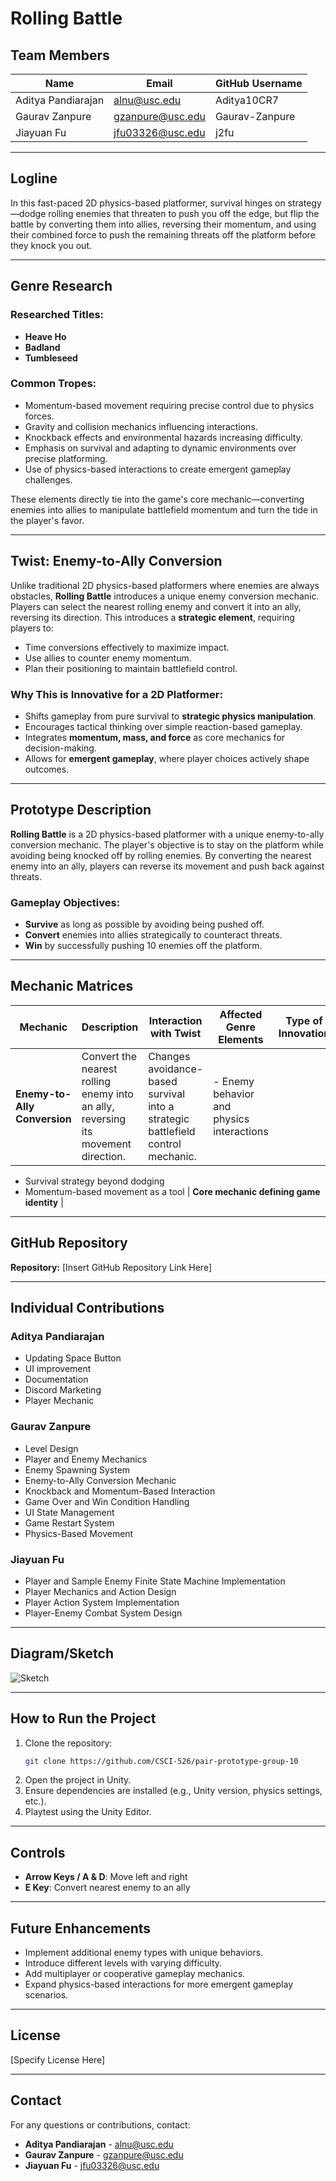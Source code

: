 # Rolling Battle

## Team Members

| Name             | Email             | GitHub Username   |
|-----------------|------------------|------------------|
| Aditya Pandiarajan | alnu@usc.edu      | Aditya10CR7       |
| Gaurav Zanpure   | gzanpure@usc.edu   | Gaurav-Zanpure    |
| Jiayuan Fu       | jfu03326@usc.edu   | j2fu              |

---

## Logline

In this fast-paced 2D physics-based platformer, survival hinges on strategy—dodge rolling enemies that threaten to push you off the edge, but flip the battle by converting them into allies, reversing their momentum, and using their combined force to push the remaining threats off the platform before they knock you out.

---

## Genre Research

### Researched Titles:
- **Heave Ho**
- **Badland**
- **Tumbleseed**

### Common Tropes:
- Momentum-based movement requiring precise control due to physics forces.
- Gravity and collision mechanics influencing interactions.
- Knockback effects and environmental hazards increasing difficulty.
- Emphasis on survival and adapting to dynamic environments over precise platforming.
- Use of physics-based interactions to create emergent gameplay challenges.

These elements directly tie into the game's core mechanic—converting enemies into allies to manipulate battlefield momentum and turn the tide in the player's favor.

---

## Twist: Enemy-to-Ally Conversion

Unlike traditional 2D physics-based platformers where enemies are always obstacles, **Rolling Battle** introduces a unique enemy conversion mechanic. Players can select the nearest rolling enemy and convert it into an ally, reversing its direction. This introduces a **strategic element**, requiring players to:
- Time conversions effectively to maximize impact.
- Use allies to counter enemy momentum.
- Plan their positioning to maintain battlefield control.

### Why This is Innovative for a 2D Platformer:
- Shifts gameplay from pure survival to **strategic physics manipulation**.
- Encourages tactical thinking over simple reaction-based gameplay.
- Integrates **momentum, mass, and force** as core mechanics for decision-making.
- Allows for **emergent gameplay**, where player choices actively shape outcomes.

---

## Prototype Description

**Rolling Battle** is a 2D physics-based platformer with a unique enemy-to-ally conversion mechanic. The player's objective is to stay on the platform while avoiding being knocked off by rolling enemies. By converting the nearest enemy into an ally, players can reverse its movement and push back against threats.

### Gameplay Objectives:
- **Survive** as long as possible by avoiding being pushed off.
- **Convert** enemies into allies strategically to counteract threats.
- **Win** by successfully pushing 10 enemies off the platform.

---

## Mechanic Matrices

| Mechanic | Description | Interaction with Twist | Affected Genre Elements | Type of Innovation |
|----------|-------------|------------------------|------------------------|------------------|
| **Enemy-to-Ally Conversion** | Convert the nearest rolling enemy into an ally, reversing its movement direction. | Changes avoidance-based survival into a strategic battlefield control mechanic. | - Enemy behavior and physics interactions  
- Survival strategy beyond dodging  
- Momentum-based movement as a tool | **Core mechanic defining game identity** |

---

## GitHub Repository

**Repository:** [Insert GitHub Repository Link Here]

---

## Individual Contributions

### **Aditya Pandiarajan**
- Updating Space Button
- UI improvement
- Documentation
- Discord Marketing
- Player Mechanic

### **Gaurav Zanpure**
- Level Design
- Player and Enemy Mechanics
- Enemy Spawning System
- Enemy-to-Ally Conversion Mechanic
- Knockback and Momentum-Based Interaction
- Game Over and Win Condition Handling
- UI State Management
- Game Restart System
- Physics-Based Movement

### **Jiayuan Fu**
- Player and Sample Enemy Finite State Machine Implementation
- Player Mechanics and Action Design
- Player Action System Implementation
- Player-Enemy Combat System Design

---

## Diagram/Sketch

![Sketch](Sketch.jpeg)

---

## How to Run the Project

1. Clone the repository:
   ```sh
   git clone https://github.com/CSCI-526/pair-prototype-group-10
   ```
2. Open the project in Unity.
3. Ensure dependencies are installed (e.g., Unity version, physics settings, etc.).
4. Playtest using the Unity Editor.

---

## Controls

- **Arrow Keys / A & D**: Move left and right
- **E Key**: Convert nearest enemy to an ally

---

## Future Enhancements

- Implement additional enemy types with unique behaviors.
- Introduce different levels with varying difficulty.
- Add multiplayer or cooperative gameplay mechanics.
- Expand physics-based interactions for more emergent gameplay scenarios.

---

## License

[Specify License Here]

---

## Contact
For any questions or contributions, contact:
- **Aditya Pandiarajan** - alnu@usc.edu
- **Gaurav Zanpure** - gzanpure@usc.edu
- **Jiayuan Fu** - jfu03326@usc.edu


